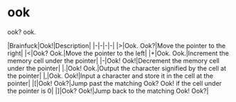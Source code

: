 # ook
ook? ook.

|Brainfuck|Ook!|Description|
|-|-|-|-|
|>|Ook. Ook?|Move the pointer to the right|
|<|Ook? Ook.|Move the pointer to the left|
|+|Ook. Ook.|Increment the memory cell under the pointer|
|-|Ook! Ook!|Decrement the memory cell under the pointer|
|.|Ook! Ook.|Output the character signified by the cell at the pointer|
|,|Ook. Ook!|Input a character and store it in the cell at the pointer|
|[|Ook! Ook?|Jump past the matching Ook? Ook! if the cell under the pointer is 0|
|]|Ook? Ook!|Jump back to the matching Ook! Ook?|
